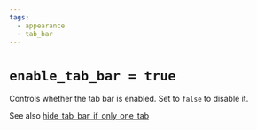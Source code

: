 ```yaml
---
tags:
  - appearance
  - tab_bar
---
```

# `enable_tab_bar = true`

Controls whether the tab bar is enabled.
Set to `false` to disable it.

See also [hide_tab_bar_if_only_one_tab](hide_tab_bar_if_only_one_tab.md)


